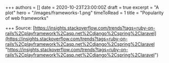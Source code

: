 +++
authors = []
date = 2020-10-23T23:00:00Z
draft = true
excerpt = "A plot"
hero = "/images/frameworks-1.png"
timeToRead = 1
title = "Popularity of web frameworks"

+++
Source: [https://insights.stackoverflow.com/trends?tags=ruby-on-rails%2Cplayframework%2Casp.net%2Cdjango%2Cspring%2Claravel](https://insights.stackoverflow.com/trends?tags=ruby-on-rails%2Cplayframework%2Casp.net%2Cdjango%2Cspring%2Claravel "https://insights.stackoverflow.com/trends?tags=ruby-on-rails%2Cplayframework%2Casp.net%2Cdjango%2Cspring%2Claravel")